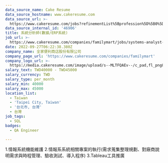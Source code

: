 ```yaml
---
data_source_name: Cake Resume
data_source_hostname: www.cakeresume.com
data_source_url: >-
  https://www.cakeresume.com/jobs?refinementList%5Bprofession%5D%5B0%5D=engineering_qa-engineer&refinementList%5Bsalary_type%5D=per_month&refinementList%5Bsalary_currency%5D=TWD&range%5Bsalary_range%5D%5Bmax%5D=600000
data_source_internal_id: '46906'
title: 系統分析師(數據/ERP系統)
job_url: >-
  https://www.cakeresume.com/companies/familymart/jobs/systems-analyst-data-erp-systems
date: 2022-09-27T06:22:38.380Z
company_name: 全家便利商店股份有限公司
company_page_url: 'https://www.cakeresume.com/companies/familymart'
company_logo_url: >-
  https://media.cakeresume.com/image/upload/s--MLTFQAEv--/c_pad,fl_png8,h_200,w_200/v1662102481/aolwtonc1abevebywbrg.png
salary_text: TWD40000 - TWD45000
salary_currency: TWD
salary_type: per_month
salary_min: 40000
salary_max: 45000
location_list:
  - Taiwan
  - 'Taipei City, Taiwan'
  - '台北市, 台灣'
  - 台灣
job_tags:
  - SQL
badges:
  - QA Engineer

---
```


1.情報系統機能維護 2.情報系系統相關專案的執行(需求蒐集整理規劃、對廠商說明需求與時程管理、驗收測試、導入程序) 3.Tableau工具推廣